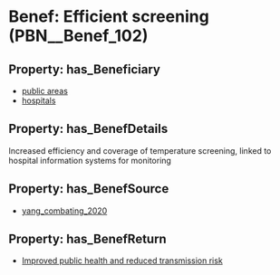 # Benef: __Efficient screening__ (PBN__Benef_102)

## Property: has_Beneficiary

* [public areas](../Stakeholder/PBN__Stakeholder_63)
* [hospitals](../Stakeholder/PBN__Stakeholder_64)

## Property: has_BenefDetails

Increased efficiency and coverage of temperature screening, linked to hospital information systems for monitoring

## Property: has_BenefSource

* [yang_combating_2020](../Article/PBN__Article_23)

## Property: has_BenefReturn

* [Improved public health and reduced transmission risk](../BenefReturn/PBN__BenefReturn_100)

